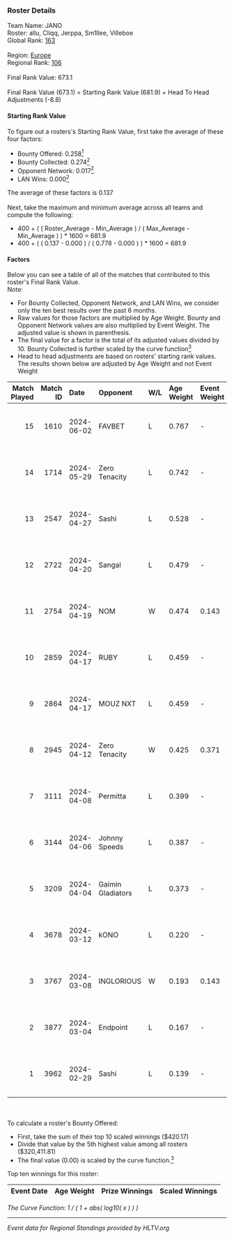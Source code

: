 ### Roster Details<br />
Team Name: JANO<br />
Roster: allu, Cliqq, Jerppa, Sm1llee, Villeboe<br />
Global Rank: [163](../standings_global.md)<br />
<br />
Region: [Europe]( ../standings_europe.md)<br />
Regional Rank: [106]( ../standings_europe.md)<br />
<br />
Final Rank Value:  673.1<br />
<br />
Final Rank Value (673.1) = Starting Rank Value (681.9) + Head To Head Adjustments (-8.8)<br />

#### Starting Rank Value<br />
To figure out a rosters's Starting Rank Value, first take the average of these four factors:<br />
- Bounty Offered: 0.258[<sup>1</sup>](#table2)
- Bounty Collected: 0.274[<sup>2</sup>](#table1)
- Opponent Network: 0.017[<sup>2</sup>](#table1)
- LAN Wins: 0.000[<sup>2</sup>](#table1)

The average of these factors is 0.137<br />
<br />
Next, take the maximum and minimum average across all teams and compute the following:<br />
- 400 + ( ( Roster_Average - Min_Average ) / ( Max_Average - Min_Average ) ) * 1600 = 681.9
- 400 + ( ( 0.137 - 0.000 ) / ( 0.778 - 0.000 ) ) * 1600 = 681.9


#### Factors<br />
Below you can see a table of all of the matches that contributed to this roster's Final Rank Value.<br />
Note:<br />

- For Bounty Collected, Opponent Network, and LAN Wins, we consider only the ten best results over the past 6 months.
- Raw values for those factors are multiplied by Age Weight. Bounty and Opponent Network values are also multiplied by Event Weight. The adjusted value is shown in parenthesis.
- The final value for a factor is the total of its adjusted values divided by 10. Bounty Collected is further scaled by the curve function[<sup>3</sup>](#curveFunction)
- Head to head adjustments are based on rosters' starting rank values. The results shown below are adjusted by Age Weight and not Event Weight
<span id="table1"></span><br />


| Match Played | Match ID | Date       | Opponent          | W/L | Age Weight | Event Weight | Bounty Collected | Opponent Network | LAN Wins  | H2H Adj. | Roster                                 |
| -: | -: | :- | :- | :- | :- | :- | :- | :- | :- | -: | :- |
|           15 |     1610 | 2024-06-02 | FAVBET            | L   | 0.767      | -            | -                | -                | -         |    -8.37 | allu, Cliqq, Jerppa, Sm1llee, Villeboe |
|           14 |     1714 | 2024-05-29 | Zero Tenacity     | L   | 0.742      | -            | -                | -                | -         |    -1.88 | allu, Cliqq, Jerppa, Sm1llee, Villeboe |
|           13 |     2547 | 2024-04-27 | Sashi             | L   | 0.528      | -            | -                | -                | -         |    -1.02 | allu, doto, Jerppa, juho, Sm1llee      |
|           12 |     2722 | 2024-04-20 | Sangal            | L   | 0.479      | -            | -                | -                | -         |    -1.10 | allu, doto, Jerppa, juho, Sm1llee      |
|           11 |     2754 | 2024-04-19 | NOM               | W   | 0.474      | 0.143        | 0.000 (0.000)    | 0.106 (0.007)    | 0 (0.000) |     4.88 | allu, doto, Jerppa, juho, Sm1llee      |
|           10 |     2859 | 2024-04-17 | RUBY              | L   | 0.459      | -            | -                | -                | -         |    -2.87 | allu, doto, Jerppa, juho, Sm1llee      |
|            9 |     2864 | 2024-04-17 | MOUZ NXT          | L   | 0.459      | -            | -                | -                | -         |    -1.67 | allu, doto, Jerppa, juho, Sm1llee      |
|            8 |     2945 | 2024-04-12 | Zero Tenacity     | W   | 0.425      | 0.371        | 0.143 (0.023)    | 1.000 (0.158)    | 0 (0.000) |    12.05 | allu, doto, Jerppa, juho, Sm1llee      |
|            7 |     3111 | 2024-04-08 | Permitta          | L   | 0.399      | -            | -                | -                | -         |    -2.10 | allu, doto, Jerppa, juho, Sm1llee      |
|            6 |     3144 | 2024-04-06 | Johnny Speeds     | L   | 0.387      | -            | -                | -                | -         |    -0.37 | allu, doto, Jerppa, juho, Sm1llee      |
|            5 |     3209 | 2024-04-04 | Gaimin Gladiators | L   | 0.373      | -            | -                | -                | -         |    -1.72 | allu, doto, Jerppa, juho, Sm1llee      |
|            4 |     3678 | 2024-03-12 | kONO              | L   | 0.220      | -            | -                | -                | -         |    -2.29 | allu, doto, Jelo, Jerppa, Sm1llee      |
|            3 |     3767 | 2024-03-08 | INGLORIOUS        | W   | 0.193      | 0.143        | 0.000 (0.000)    | 0.014 (0.000)    | 0 (0.000) |     1.93 | allu, doto, Jelo, Jerppa, Sm1llee      |
|            2 |     3877 | 2024-03-04 | Endpoint          | L   | 0.167      | -            | -                | -                | -         |    -3.98 | allu, doto, Jelo, Jerppa, Sm1llee      |
|            1 |     3962 | 2024-02-29 | Sashi             | L   | 0.139      | -            | -                | -                | -         |    -0.30 | allu, doto, Jelo, Jerppa, Sm1llee      |

<br />
<span id="table2"></span><br />
To calculate a roster's Bounty Offered:<br />

- First, take the sum of their top 10 scaled winnings ($420.17)
- Divide that value by the 5th highest value among all rosters ($320,411.81)
- The final value (0.00) is scaled by the curve function.[<sup>3</sup>](#curveFunction)

Top ten winnings for this roster:<br />

| Event Date | Age Weight | Prize Winnings | Scaled Winnings |
| :- | -: | :- | :- |


<span id="curveFunction"></span>_The Curve Function: 1 / ( 1 + abs( log10( x ) ) )_<br />

---
_Event data for Regional Standings provided by HLTV.org_<br />

